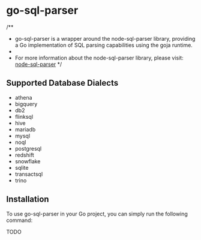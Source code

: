 # go-sql-parser

/**
 * go-sql-parser is a wrapper around the node-sql-parser library, providing a Go implementation of SQL parsing capabilities using the goja runtime.
 *
 * For more information about the node-sql-parser library, please visit: [node-sql-parser](https://www.npmjs.com/package/node-sql-parser)
 */


## Supported Database Dialects

- athena
- bigquery
- db2
- flinksql
- hive
- mariadb
- mysql
- noql
- postgresql
- redshift
- snowflake
- sqlite
- transactsql
- trino

## Installation

To use go-sql-parser in your Go project, you can simply run the following command:

TODO

